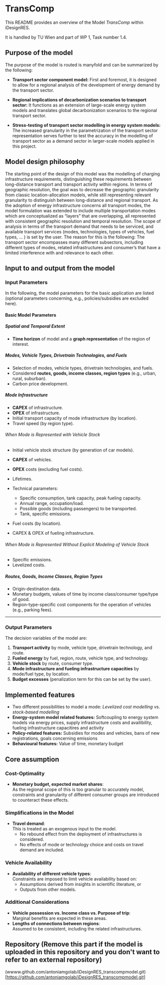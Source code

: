 # TransComp 

This README provides an overview of the Model _TransComp_ within iDesignRES.  

It is handled by TU Wien and part of WP 1, Task number 1.4. 

## Purpose of the model  

The purpose of the model is routed is manyfold and can be summarized by the following: 

* __Transport sector component model:__ First and foremost, it is designed to allow for a regional analysis of the development of energy demand by the transport sector. 

* __Regional implications of decarbonization scenarios to transport sector:__ It functions as an extension of large-scale energy system models and translates global decarbonization scenarios to the regional transport sector. 

* __Stress-testing of transport sector modelling in energy system models:__ The increased granularity in the parametrization of the transport sector representation serves further to test the accuracy in the modelling of transport sector as a demand sector in larger-scale models applied in this project. 

## Model design philosophy  

The starting point of the design of this model was the modelling of charging infrastructure requirements, distinguishing these requirements between long-distance transport and transport activity within regions. In terms of geographic resolution, the goal was to decrease the geographic granularity from classic location-allocation models, while still representing relevant granularity to distinguish between long-distance and regional transport. As the adoption of energy infrastructure concerns all transport modes, the model formulation was extended to include multiple transportation modes which are conceptualized as “layers” that are overlapping, all represented with consistent geographic resolution and temporal resolution. The scope of analysis in terms of the transport demand that needs to be serviced, and available transport services (modes, technologies, types of vehicles, fuel types, ... ) is set by the user. The reason for this is the following: The transport sector encompasses many different subsectors, including different types of modes, related infrastructures and consumer’s that have a limited interference with and relevance to each other.  

## Input to and output from the model  

### Input Parameters

In the following, the model parameters for the basic application are listed (optional parameters concerning, e.g., policies/subsidies are excluded here).

#### Basic Model Parameters

##### Spatial and Temporal Extent
- **Time horizon** of model and a **graph representation** of the region of interest.

##### Modes, Vehicle Types, Drivetrain Technologies, and Fuels
- Selection of modes, vehicle types, drivetrain technologies, and fuels.
- Considered **routes, goods, income classes, region types** (e.g., urban, rural, suburban).
- Carbon price development.

##### Mode Infrastructure
- **CAPEX** of infrastructure.
- **OPEX** of infrastructure.
- Initial transport capacity of mode infrastructure (by location).
- Travel speed (by region type).

###### When Mode is Represented with Vehicle Stock
- Initial vehicle stock structure (by generation of car models).
- **CAPEX** of vehicles.
- **OPEX** costs (excluding fuel costs).
- Lifetimes.
- Technical parameters:  
  - Specific consumption, tank capacity, peak fueling capacity.  
  - Annual range, occupation/load.  
  - Possible goods (including passengers) to be transported.  
  - Tank, specific emissions.

- Fuel costs (by location).
- CAPEX & OPEX of fueling infrastructure.

###### When Mode is Represented Without Explicit Modeling of Vehicle Stock
- Specific emissions.
- Levelized costs.

##### Routes, Goods, Income Classes, Region Types
- Origin-destination data.
- Monetary budgets, values of time by income class/consumer type/type of good.
- Region-type-specific cost components for the operation of vehicles (e.g., parking fees).

---

### Output Parameters

The decision variables of the model are:

1. **Transport activity** by mode, vehicle type, drivetrain technology, and route.
2. **Fueled energy** by fuel, region, route, vehicle type, and technology.
3. **Vehicle stock** by route, consumer type.
4. **Mode infrastructure and fueling infrastructure capacities** by mode/fuel type, by location.
5. **Budget excesses** (penalization term for this can be set by the user).


## Implemented features  

- Two different possibilities to model a mode: _Levelized cost modelling_ vs. _stock-based modelling_
- __Energy-system model related features:__ Softcoupling to energy system models via energy prices, supply infrastructure costs and availibility, fueling infrastructure capacitires and activity
- __Policy-related features:__ Subsidies for modes and vehicles, bans of new registrations, goals concerning emissions
- __Behavioural features:__ Value of time, monetary budget

## Core assumption  

### Cost-Optimality
- **Monetary budget, expected market shares**:  
  As the regional scope of this is too granular to accurately model, constraints and granularity of different consumer groups are introduced to counteract these effects.

### Simplifications in the Model
- **Travel demand**:  
  This is treated as an exogenous input to the model.  
  - No rebound effect from the deployment of infrastructures is considered.  
  - No effects of mode or technology choice and costs on travel demand are included.

### Vehicle Availability
- **Availability of different vehicle types**:  
  Constraints are imposed to limit vehicle availability based on:  
  - Assumptions derived from insights in scientific literature, or  
  - Outputs from other models.

### Additional Considerations
- **Vehicle possession vs. Income class vs. Purpose of trip**:  
  Marginal benefits are expected in these areas.
- **Lengths of connections between regions**:  
  Assumed to be consistent, including the related infrastructures.


## Repository (Remove this part if the model is uploaded in this repository and you don't want to refer to an external repository) 

(wwww.github.com/antoniamgolab/iDesignRES_transcompmodel.git)[https://github.com/antoniamgolab/iDesignRES_transcompmodel.git]
